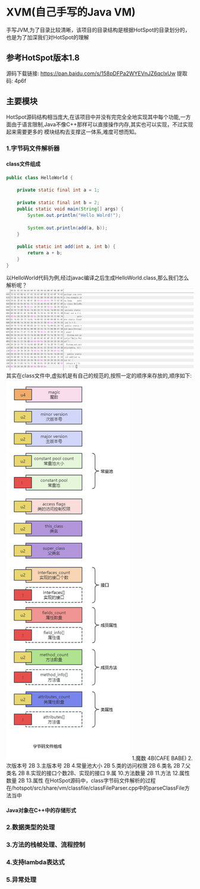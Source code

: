 # XVM(自己手写的Java VM)
手写JVM,为了目录比较清晰，该项目的目录结构是根据HotSpot的目录划分的，也是为了加深我们对HotSpot的理解
## 参考HotSpot版本1.8
源码下载链接: https://pan.baidu.com/s/158pDFPa2WYEVnJZ6qclxUw 提取码: 4p6f
## 主要模块
HotSpot源码结构相当庞大,在该项目中并没有完完全全地实现其中每个功能,一方面由于语言限制,Java不像C++那样可以直接操作内存,其实也可以实现，不过实现起来需要更多的
模块结构去支撑这一体系,难度可想而知。
### 1.字节码文件解析器
#### class文件组成
```java
public class HelloWorld {
    
    private static final int a = 1;
    
    private static final int b = 2;
    public static void main(String[] args) {
        System.out.println("Hello Wolrd!");

        System.out.println(add(a, b));
    }
    
    public static int add(int a, int b) {
        return a + b;
    }
}
```
以HelloWorld代码为例,经过javac编译之后生成HelloWorld.class,那么我们怎么解析呢？
![img.png](img.png)
其实在class文件中,虚拟机是有自己的规范的,按照一定的顺序来存放的,顺序如下:
![img_1.png](img_1.png)
1.魔数 4B(CAFE BABE)
2.次版本号 2B
3.主版本号 2B
4.常量池大小 2B
5.类的访问权限 2B
6.类名 2B
7.父类名 2B
8.实现的接口个数2B、实现的接口
9.属
10.方法数量 2B
11.方法
12.属性数量 2B
13.属性
在HotSpot源码中，class字节码文件解析的过程在/hotspot/src/share/vm/classfile/classFileParser.cpp中的parseClassFile方法当中
#### Java对象在C++中的存储形式

### 2.数据类型的处理

### 3.方法的栈帧处理、流程控制

### 4.支持lambda表达式

### 5.异常处理